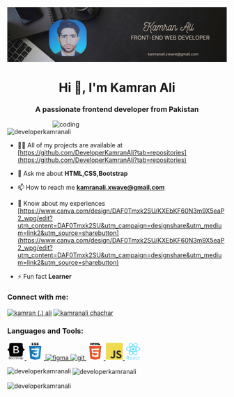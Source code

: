 

<img src="Black  Banner  card img.png">
<h1 align="center">Hi 👋, I'm Kamran Ali</h1>
<h3 align="center">A passionate frontend developer from Pakistan</h3>

<img align="right" alt="coding" width="400px" src="https://www.google.com/imgres?imgurl=https%3A%2F%2Fcamo.
githubusercontent.com%2Fcae12fddd9d6982901d82580bdf321d81fb299141098ca1c2d4891870827bf17%2F68747470733a2f2f6d69726f2e6d656469756d2e636f6d2f6d61782f313336302f302a37513379765349765f7430696f4a2d5a2e676966&tbnid=zhjSEq0Xd_DH7M&vet=12ahUKEwigy8Hs4fqCAxXnUKQEHRXTC6oQMygCegQIARB0..i&imgrefurl=https%3A%2F%2Fgithub.com%2Frudrabarad%2FGifs&docid=CJdgcKdcN0j58M&w=680&h=428&q=
animated%20coding%20gif&ved=2ahUKEwigy8Hs4fqCAxXnUKQEHRXTC6oQMygCegQIARB0">

<p align="left"> <img src="https://komarev.com/ghpvc/?username=developerkamranali&label=Profile%20views&color=0e75b6&style=flat" alt="developerkamranali" /> </p>

- 👨‍💻 All of my projects are available at [https://github.com/DeveloperKamranAli?tab=repositories](https://github.com/DeveloperKamranAli?tab=repositories)

- 💬 Ask me about **HTML,CSS,Bootstrap**

- 📫 How to reach me **kamranali.xwave@gmail.com**

- 📄 Know about my experiences [https://www.canva.com/design/DAF0Tmxk2SU/KXEbKF60N3m9X5eaP2_wpg/edit?utm_content=DAF0Tmxk2SU&utm_campaign=designshare&utm_medium=link2&utm_source=sharebutton](https://www.canva.com/design/DAF0Tmxk2SU/KXEbKF60N3m9X5eaP2_wpg/edit?utm_content=DAF0Tmxk2SU&utm_campaign=designshare&utm_medium=link2&utm_source=sharebutton)

- ⚡ Fun fact **Learner**

<h3 align="left">Connect with me:</h3>
<p align="left">
<a href="https://linkedin.com/in/kamran (.) ali" target="blank"><img align="center" src="https://raw.githubusercontent.com/rahuldkjain/github-profile-readme-generator/master/src/images/icons/Social/linked-in-alt.svg" alt="kamran (.) ali" height="30" width="40" /></a>
<a href="https://instagram.com/kamranali chachar" target="blank"><img align="center" src="https://raw.githubusercontent.com/rahuldkjain/github-profile-readme-generator/master/src/images/icons/Social/instagram.svg" alt="kamranali chachar" height="30" width="40" /></a>
</p>

<h3 align="left">Languages and Tools:</h3>
<p align="left"> <a href="https://getbootstrap.com" target="_blank" rel="noreferrer"> <img src="https://raw.githubusercontent.com/devicons/devicon/master/icons/bootstrap/bootstrap-plain-wordmark.svg" alt="bootstrap" width="40" height="40"/> </a> <a href="https://www.w3schools.com/css/" target="_blank" rel="noreferrer"> <img src="https://raw.githubusercontent.com/devicons/devicon/master/icons/css3/css3-original-wordmark.svg" alt="css3" width="40" height="40"/> </a> <a href="https://www.figma.com/" target="_blank" rel="noreferrer"> <img src="https://www.vectorlogo.zone/logos/figma/figma-icon.svg" alt="figma" width="40" height="40"/> </a> <a href="https://git-scm.com/" target="_blank" rel="noreferrer"> <img src="https://www.vectorlogo.zone/logos/git-scm/git-scm-icon.svg" alt="git" width="40" height="40"/> </a> <a href="https://www.w3.org/html/" target="_blank" rel="noreferrer"> <img src="https://raw.githubusercontent.com/devicons/devicon/master/icons/html5/html5-original-wordmark.svg" alt="html5" width="40" height="40"/> </a> <a href="https://developer.mozilla.org/en-US/docs/Web/JavaScript" target="_blank" rel="noreferrer"> <img src="https://raw.githubusercontent.com/devicons/devicon/master/icons/javascript/javascript-original.svg" alt="javascript" width="40" height="40"/> </a> <a href="https://reactjs.org/" target="_blank" rel="noreferrer"> <img src="https://raw.githubusercontent.com/devicons/devicon/master/icons/react/react-original-wordmark.svg" alt="react" width="40" height="40"/> </a> </p>

<p><img align="left" src="https://github-readme-stats.vercel.app/api/top-langs?username=developerkamranali&show_icons=true&locale=en&layout=compact" alt="developerkamranali" /></p>

<p>&nbsp;<img align="center" src="https://github-readme-stats.vercel.app/api?username=developerkamranali&show_icons=true&locale=en" alt="developerkamranali" /></p>

<p><img align="center" src="https://github-readme-streak-stats.herokuapp.com/?user=developerkamranali&" alt="developerkamranali" /></p>

